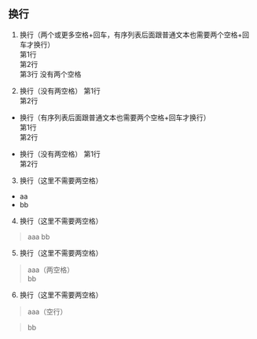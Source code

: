 ## 换行
1. 换行（两个或更多空格+回车，有序列表后面跟普通文本也需要两个空格+回车才换行）  
第1行  
第2行  
第3行
没有两个空格

2. 换行（没有两空格）
第1行  
第2行  

- 换行（有序列表后面跟普通文本也需要两个空格+回车才换行）    
第1行  
第2行 

- 换行（没有两空格）
第1行  
第2行  

3. 换行（这里不需要两空格）
- aa
- bb

4. 换行（这里不需要两空格）
> aaa
> bb

5. 换行（这里不需要两空格）
> aaa（两空格）  
> bb

6. 换行（这里不需要两空格）
> aaa（空行）

> bb
